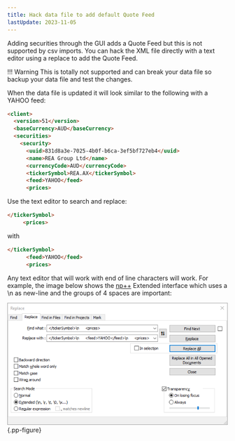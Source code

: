 ```yaml
---
title: Hack data file to add default Quote Feed
lastUpdate: 2023-11-05
---
```


Adding securities through the GUI adds a Quote Feed but this is not supported by csv imports. You can hack the XML file directly with a text editor using a replace to add the Quote Feed.

!!! Warning
    This is totally not supported and can break your data file so backup your data file and test the changes.

When the data file is updated it will look similar to the following with a YAHOO feed:

```html
<client>
  <version>51</version>
  <baseCurrency>AUD</baseCurrency>
  <securities>
    <security>
      <uuid>831d8a3e-7025-4b0f-b6ca-3ef5bf727eb4</uuid>
      <name>REA Group Ltd</name>
      <currencyCode>AUD</currencyCode>
      <tickerSymbol>REA.AX</tickerSymbol>
      <feed>YAHOO</feed>
      <prices>
```

Use the text editor to search and replace:

```html
</tickerSymbol> 
     <prices>
```

with

```html
</tickerSymbol>
      <feed>YAHOO</feed>
      <prices>
```

Any text editor that will work with end of line characters will work. For example, the image below shows the [np++](https://notepad-plus-plus.org/) Extended interface which uses a \n as new-line and the groups of 4 spaces are important:


![Example of np++ replace to add the Quote Feed](images/quote-feed.png){.pp-figure}
